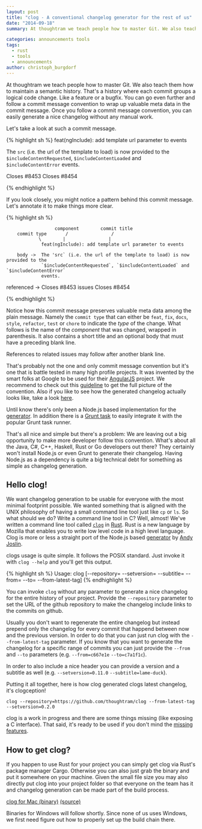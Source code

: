 ```yaml
---
layout: post
title: "clog - A conventional changelog generator for the rest of us"
date: "2014-09-18"
summary: At thoughtram we teach people how to master Git. We also teach them how to maintain a semantic history. Introducing clog.

categories: announcements tools
tags:
  - rust
  - tools
  - announcements
author: christoph_burgdorf
---
```


At thoughtram we teach people how to master Git. We also teach them how to maintain a semantic history. That's a history where each commit groups a logical code change. Like a feature or a bugfix. You can go even further and follow a commit message convention to wrap up valuable meta data in the commit message. Once you follow a commit message convention, you can easily generate a nice changelog without any manual work.

Let's take a look at such a commit message.

{% highlight sh %}
feat(ngInclude): add template url parameter to events

The `src` (i.e. the url of the template to load) is now provided to the
`$includeContentRequested`, `$includeContentLoaded` and `$includeContentError`
events.

Closes #8453
Closes #8454

{% endhighlight %}

If you look closely, you might notice a pattern behind this commit message. Let's annotate it to make things more clear.

{% highlight sh %}

                      component        commit title
        commit type       /                /      
                \        |                |
                 feat(ngInclude): add template url parameter to events
            
        body ->  The 'src` (i.e. the url of the template to load) is now provided to the
                 `$includeContentRequested`, `$includeContentLoaded` and `$includeContentError`
                 events.

 referenced  ->  Closes #8453
 issues          Closes #8454

{% endhighlight %}

Notice how this commit message preserves valuable meta data among the plain message. Namely the `commit type` that can either be `feat`, `fix`, `docs`, `style`, `refactor`, `test` or `chore` to indicate the *type* of the change. What follows is the name of the *component* that was changed, wrapped in parenthesis. It also contains a short title and an optional body that must have a preceding blank line.

References to related issues may follow after another blank line.

That's probably not the one and only commit message convention but it's one that is battle tested in many high profile projects. It was invented by the smart folks at Google to be used for their [AngularJS](https://angularjs.org/) project. We recommend to check out this [guideline](https://docs.google.com/document/d/1QrDFcIiPjSLDn3EL15IJygNPiHORgU1_OOAqWjiDU5Y/mobilebasic) to get the full picture of the convention. Also if you like to see how the generated changelog actually looks like, take a look [here](https://github.com/angular/angular.js/blob/master/CHANGELOG.md).

Until know there's only been a Node.js based implementation for the [generator](https://github.com/ajoslin/conventional-changelog). In addition there is a [Grunt task](https://github.com/btford/grunt-conventional-changelog) to easily integrate it with the popular Grunt task runner.

That's all nice and simple but there's a problem: We are leaving out a big opportunity to make more developer follow this convention. What's about all the Java, C#, C++, Haskell, Rust or Go developers out there? They certainly won't install Node.js or even Grunt to generate their changelog. Having Node.js as a dependency is quite a big technical debt for something as simple as changelog generation.

## Hello clog!

We want changelog generation to be usable for everyone with the most minimal footprint possible. We wanted something that is aligned with the UNIX philosophy of having a small command line tool just like `cp` or `ls`. So what should we do? Write a command line tool in C? Well, almost! We've written a command line tool called [`clog`](https://github.com/thoughtram/clog) in [Rust](http://www.rust-lang.org/). Rust is a new language by Mozilla that enables you to write low level code in a high level language. Clog is more or less a straight port of the Node.js based [generator](https://github.com/ajoslin/conventional-changelog) by [Andy Joslin](https://twitter.com/andrewtjoslin).

clogs usage is quite simple. It follows the POSIX standard. Just invoke it with `clog --help` and you'll get this output.

{% highlight sh %}
Usage:
  clog [--repository=<link> --setversion=<version> --subtitle=<subtitle> 
        --from=<from> --to=<to> --from-latest-tag]
{% endhighlight %}

You can invoke `clog` without any parameter to generate a nice changelog for the entire history of your project. Provide the `--repository` parameter to set the URL of the github repository to make the changelog include links to the commits on github. 

Usually you don't want to regenerate the entire changelog but instead prepend only the changelog for every commit that happend between now and the previous version. In order to do that you can just run clog with the `--from-latest-tag` parameter. If you know that you want to generate the changelog for a specific range of commits you can just provide the `--from` and `--to` parameters (e.g. `--from=c667e1e` `--to=c7a1f1c`).

In order to also include a nice header you can provide a version and a subtitle as well (e.g. `--setversion=0.11.0` `--subtitle=lame-duck`).

Putting it all together, here is how clog generated clogs latest changelog, it's clogception!

`clog --repository=https://github.com/thoughtram/clog --from-latest-tag --setversion=0.2.0`

clog is a work in progress and there are some things missing (like exposing a C interface). That said, it's ready to be used if you don't mind the [missing features](https://github.com/thoughtram/clog/issues).

## How to get clog?

If you happen to use Rust for your project you can simply get clog via Rust's package manager Cargo. Otherwise you can also just grab the binary and put it somewhere on your machine. Given the small file size you may also directly put clog into your project folder so that everyone on the team has it and changelog generation can be made part of the build process.

[clog for Mac (binary)](/assets/clog) [(source)](https://github.com/thoughtram/clog)

Binaries for Windows will follow shortly. Since none of us uses Windows, we first need figure out how to properly set up the build chain there.
